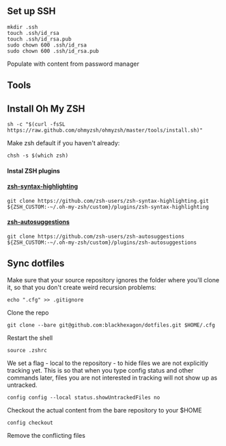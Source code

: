 ## Set up SSH
```
mkdir .ssh
touch .ssh/id_rsa
touch .ssh/id_rsa.pub
sudo chown 600 .ssh/id_rsa
sudo chown 600 .ssh/id_rsa.pub
```
Populate with content from password manager

## Tools


## Install Oh My ZSH

```
sh -c "$(curl -fsSL https://raw.github.com/ohmyzsh/ohmyzsh/master/tools/install.sh)"
```
Make zsh default if you haven't already:
```
chsh -s $(which zsh)
```

#### Instal ZSH plugins
#### [zsh-syntax-highlighting](https://github.com/zsh-users/zsh-syntax-highlighting)
```
git clone https://github.com/zsh-users/zsh-syntax-highlighting.git ${ZSH_CUSTOM:-~/.oh-my-zsh/custom}/plugins/zsh-syntax-highlighting
```
#### [zsh-autosuggestions](https://github.com/zsh-users/zsh-autosuggestions/tree/master)
```
git clone https://github.com/zsh-users/zsh-autosuggestions ${ZSH_CUSTOM:-~/.oh-my-zsh/custom}/plugins/zsh-autosuggestions
```


## Sync dotfiles

Make sure that your source repository ignores the folder where you'll clone it, so that you don't create weird recursion problems:
```
echo ".cfg" >> .gitignore
```

Clone the repo
```
git clone --bare git@github.com:blackhexagon/dotfiles.git $HOME/.cfg
```

Restart the shell
```
source .zshrc
```

We set a flag - local to the repository - to hide files we are not explicitly tracking yet. This is so that when you type config status and other commands later, files you are not interested in tracking will not show up as untracked.
```
config config --local status.showUntrackedFiles no
```
Checkout the actual content from the bare repository to your $HOME
```
config checkout
```
Remove the conflicting files
